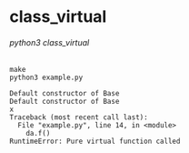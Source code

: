 # class_virtual

###### python3 class_virtual

	make
    python3 example.py

    Default constructor of Base
    Default constructor of Base
    x
    Traceback (most recent call last):
      File "example.py", line 14, in <module>
        da.f()
    RuntimeError: Pure virtual function called


